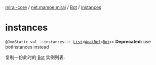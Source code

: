 [mirai-core](../../index.md) / [net.mamoe.mirai](../index.md) / [Bot](index.md) / [instances](./instances.md)

# instances

`@JvmStatic val ~~instances~~: `[`List`](https://kotlinlang.org/api/latest/jvm/stdlib/kotlin.collections/-list/index.html)`<`[`WeakRef`](../../net.mamoe.mirai.utils/-weak-ref/index.md)`<`[`Bot`](index.md)`>>`
**Deprecated:** use botInstances instead

复制一份此时的 [Bot](index.md) 实例列表.

